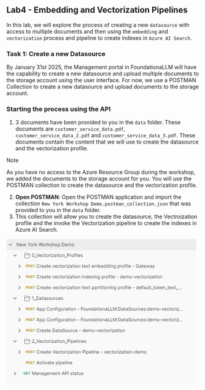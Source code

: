 ## Lab4 - Embedding and Vectorization Pipelines

In this lab, we will explore the process of creating a new `datasource` with access to multiple documents and then using the `embedding` and  `vectorization` process and pipeline to create indexes in `Azure AI Search`. 

### Task 1: Create a new Datasource

By January 31st 2025, the Management portal in FoundationaLLM will have the capability to create a new datasource and upload multiple documents to the storage account using the user interface.
For now, we use a POSTMAN Collection to create a new datasource and upload documents to the storage account.

### Starting the process using the API

1. 3 documents have been provided to you in the `data` folder. These documents are `customer_service_data.pdf`, `customer_service_data_2.pdf` and `customer_service_data_3.pdf`. These documents contain the content that we will use to create the datasource and the vectorization profile.

> [!NOTE]
> As you have no access to the Azure Resource Group during the workshop, we added the documents to the storage account for you. You will use the POSTMAN collection to create the datasource and the vectorization profile.

2. **Open POSTMAN**: Open the POSTMAN application and import the collection `New York Workshop Demo.postman_collection.json` that was provided to you in the `data` folder.
3. This collection will allow you to create the datasource, the Vectroization profile and the invoke the Vectorization pipeline to create the indexes in Azure AI Search.

![POSTMAN Collection](/media/Lab4-1.jpg)

